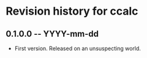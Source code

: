 # Revision history for ccalc

## 0.1.0.0 -- YYYY-mm-dd

* First version. Released on an unsuspecting world.
